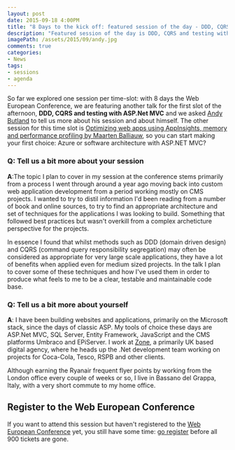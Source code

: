```yaml
---
layout: post
date: 2015-09-18 4:00PM
title: "8 Days to the kick off: featured session of the day - DDD, CQRS and testing with ASP.Net MVC by Andy Butland"
description: "Featured session of the day is DDD, CQRS and testing with ASP.Net MVC by Andy Butland"
imagePath: /assets/2015/09/andy.jpg
comments: true
categories:
- News
tags:
- sessions
- agenda
---
```


So far we explored one session per time-slot: with 8 days the Web European Conference, we are featuring another talk for the first slot of the afternoon, **DDD, CQRS and testing with ASP.Net MVC** and we asked [Andy Butland](http://web-matters.blogspot.it/) to tell us more about his session and about himself.
The other session for this time slot is [Optimizing web apps using AppInsights, memory and performance profiling by Maarten Balliauw](http://blog.webnextconf.eu/2015/09/16/10-days-to-the-conference-appinsight-maarten/), so you can start making your first choice: Azure or software architecture with ASP.NET MVC?

### Q: Tell us a bit more about your session
**A**:The topic I plan to cover in my session at the conference stems primarily from a process I went through around a year ago moving back into custom web application development from a period working mostly on CMS projects.  I wanted to try to distil information I'd been reading from a number of book and online sources, to try to find an appropriate architecture and set of techniques for the applications I was looking to build.  Something that followed best practices but wasn't overkill from a complex archeticture perspective for the projects.

In essence I found that whilst methods such as DDD (domain driven design) and CQRS (command query responsibility segregation) may often be considered as appropriate for very large scale applications, they have a lot of benefits when applied even for medium sized projects.  In the talk I plan to cover some of these techniques and how I've used them in order to produce what feels to me to be a clear, testable and maintainable code base.


### Q: Tell us a bit more about yourself
**A**: I have been building websites and applications, primarily on the Microsoft stack, since the days of classic ASP. My tools of choice these days are ASP.Net MVC, SQL Server, Entity Framework, JavaScript and the CMS platforms Umbraco and EPiServer. I work at [Zone](http://www.thisiszone.com), a primarily UK based digital agency, where he heads up the .Net development team working on projects for Coca-Cola, Tesco, RSPB and other clients.

Although earning the Ryanair frequent flyer points by working from the London office every couple of weeks or so, I live in Bassano del Grappa, Italy, with a very short commute to my home office.

## Register to the Web European Conference
If you want to attend this session but haven't registered to the [Web European Conference](http://webnextconf.eu/) yet, you still have some time: [go register](http://webnextconf.eventbrite.com/) before all 900 tickets are gone.
